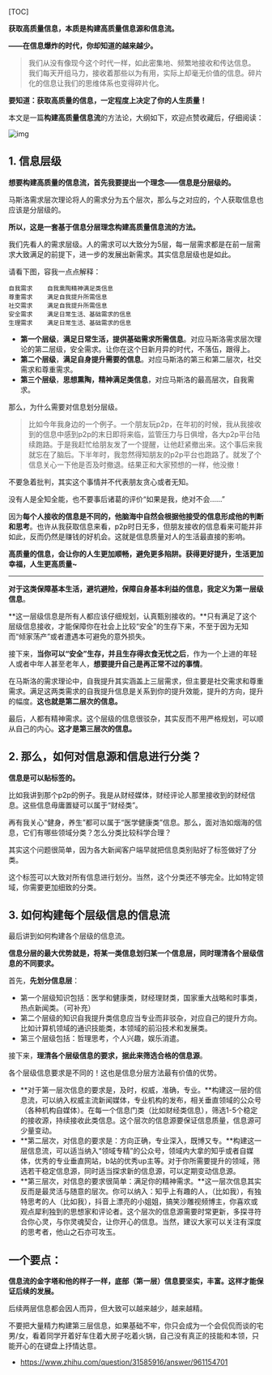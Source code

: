 [TOC]

**获取高质量信息，本质是构建高质量信息源和信息流。**

**——在信息爆炸的时代，你却知道的越来越少。**

> 我们从没有像现今这个时代一样，如此密集地、频繁地接收和传达信息。 我们每天开组马力，接收着那些以为有用，实际上却毫无价值的信息。碎片化的信息让我们的思维体系也变得碎片化。

**要知道：获取高质量的信息，一定程度上决定了你的人生质量！**

本文是一篇**构建高质量信息流**的方法论，大纲如下，欢迎点赞收藏后，仔细阅读：

![img](https://pic3.zhimg.com/80/v2-059bf960689b3381ff793b7290a34344_1440w.jpg?source=1940ef5c)

## **1. 信息层级**

**想要构建高质量的信息流，首先我要提出一个理念——信息是分层级的。**

马斯洛需求层次理论将人的需求分为五个层次，那么与之对应的，个人获取信息也应该是分层级的。

**所以，这是一套基于信息分层理念构建高质量信息流的方法。**

我们先看人的需求层级。人的需求可以大致分为5层，每一层需求都是在前一层需求大致满足的前提下，进一步的发展出新需求。其实信息层级也是如此。

请看下图，容我一点点解释：

```
自我需求	自我熏陶精神满足类信息
尊重需求	满足自我提升所需信息
社交需求	满足自我提升所需信息
安全需求	满足日常生活、基础需求的信息
生理需求	满足日常生活、基础需求的信息
```

- **第一个层级**，**满足日常生活，提供基础需求所需信息**。对应马斯洛需求层次理论的第二层级，安全需求。让你在这个日新月异的时代，不落伍，跟得上。
- **第二个层级**，**满足自身提升需要的信息**。对应马斯洛的第三和第二层次，社交需求和尊重需求。
- **第三个层级**，**思想熏陶，精神满足类信息**，对应马斯洛的最高层次，自我需求。

那么，为什么需要对信息划分层级。

> 比如今年我身边的一个例子。一个朋友玩p2p，在年初的时候，我从我接收到的信息中感到p2p的末日即将来临，监管压力与日俱增，各大p2p平台陆续跑路。于是我赶忙给朋友发了一个提醒，让他赶紧撤出来。这个事后来我就忘在了脑后。下半年时，我忽然得知朋友的p2p平台也跑路了。就发了个信息关心一下他是否及时撤退。结果正和大家预想的一样，他没撤！

不要急着批判，其实这个事情并不代表朋友贪心或者无知。

没有人是全知全能，也不要事后诸葛的评价“如果是我，绝对不会……”

因为**每个人接收的信息是不同的，他脑海中自然会根据他接受的信息形成他的判断和思考**。也许从我获取信息来看，p2p时日无多，但朋友接收的信息看来可能并非如此，反而仍然是赚钱的好机会。这就是信息质量对人的生活最直接的影响。

**高质量的信息，会让你的人生更加顺畅，避免更多陷阱。获得更好提升，生活更加幸福，人生更高质量~**

------

**对于这类保障基本生活，避坑避险，保障自身基本利益的信息，我定义为第一层级信息**。

**这一层级信息是所有人都应该仔细规划，认真甄别接收的。**只有满足了这个层级信息接收，才能保障你在社会上比较“安全”的生存下来，不至于因为无知而“倾家荡产”或者遭遇本可避免的意外损失。

接下来，**当你可以“安全”生存，并且生存得衣食无忧之后**，作为一个上进的年轻人或者中年人甚至老年人，**想要提升自己是再正常不过的事情**。

在马斯洛的需求理论中，自我提升其实涵盖上三层需求，但主要是社交需求和尊重需求。满足这两类需求的自我提升信息是关系到你的提升效能，提升的方向，提升的幅度。**这也就是第二层次的信息。**

最后，人都有精神需求。这个层级的信息很驳杂，其实反而不用严格规划，可以顺从自己的内心。**这才是第三层次的信息。**

## 2. 那么，如何对信息源和信息进行分类？

**信息是可以贴标签的。**

比如我讲到那个p2p的例子。我是从财经媒体，财经评论人那里接收到的财经信息。这些信息毋庸置疑可以属于“财经类”。

再有我关心“健身，养生”都可以属于“医学健康类”信息。那么，面对浩如烟海的信息，它们有哪些领域分类？怎么分类比较科学合理？

其实这个问题很简单，因为各大新闻客户端早就把信息类别贴好了标签做好了分类。

这个标签可以大致对所有信息进行划分。当然，这个分类还不够完全。比如特定领域，你需要更加细致的分类。

## 3. 如何构建每个层级信息的信息流

最后讲到如何构建各个层级的信息流。

**信息分层的最大优势就是，将某一类信息划归某一个信息层，同时理清各个层级信息的不同要求。**

首先，**先划分信息层**：

- 第一个层级知识包括：医学和健康类，财经理财类，国家重大战略和时事类，热点新闻类。（可补充）
- 第二个层级的知识自我提升类信息应当专业而非驳杂，对应自己的提升方向。比如计算机领域的通识技能类，本领域的前沿技术和发展类。
- 第三个层级包括：哲理思考，个人兴趣，娱乐消遣。

接下来，**理清各个层级信息的要求，据此来筛选合格的信息源**。

各个层级信息要求是不同的！这也是信息分层方法最有价值的优势。

- **对于第一层次信息的要求是，及时，权威，准确，专业。**构建这一层的信息流，可以纳入权威主流新闻媒体，专业机构的发布，相关垂直领域的公众号（各种机构自媒体）。在每一个信息门类（比如财经类信息），筛选1-5个稳定的接收源，持续接收此类信息。这个层次的信息源要保证信息质量，信息源可少量变动。
- **第二层次，对信息的要求是：方向正确，专业深入，既博又专。**构建这一层信息流，可以适当纳入“领域专精”的公众号，领域内大拿的知乎或者自媒体，优秀的专业垂直网站，b站的优秀up主等。对于你所需要提升的领域，筛选若干稳定信息源，同时适当探求新的信息源，可以定期变动信息源。
- **第三层次，对信息的要求很简单：满足你的精神需求。**这一层次信息其实反而是最灵活与随意的层次。你可以纳入：知乎上有趣的人，（比如我），有独特思考的人（比如我），抖音上漂亮的小姐姐，搞笑沙雕视频博主，你喜欢或观点犀利独到的思想家和评论者。这个层次的信息源需要时常更新，多探寻符合你心灵，与你灵魂契合，让你开心的信息。当然，建议大家可以关注有深度的思考者，他山之石亦可攻玉。

## 一个要点：

**信息流的金字塔和他的样子一样，底部（第一层）信息要坚实，丰富。这样才能保证后续的发展。**

后续两层信息都会因人而异，但大致可以越来越少，越来越精。

不要把大量精力构建第三层信息，如果基础不牢，你只会成为一个会侃侃而谈的宅男/女，看着同学开着好车住着大房子吃着火锅，自己没有真正的技能和本领，只能开心的在键盘上抒情达意。



- https://www.zhihu.com/question/31585916/answer/961154701